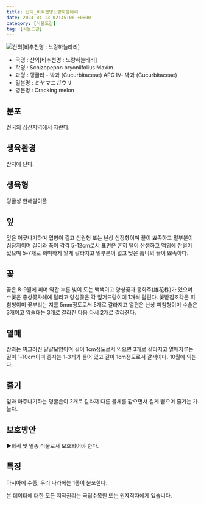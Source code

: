 ```yaml
---
title: 산외_비추천명노랑하늘타리
date: 2024-04-13 02:45:06 +0800
category: [식물도감]
tag: [식물도감]
---
```




![산외[비추천명 : 노랑하늘타리]](/fileUpload/plants/basic/Cucurbitaceae/Schizopepon/12163/1_th2.JPG)
- 국명 : 산외[비추천명 : 노랑하늘타리]
- 학명 : Schizopepon bryoniifolius Maxim.
- 과명 : 앵글러 - 박과 (Cucurbitaceae) APG Ⅳ- 박과 (Cucurbitaceae)
- 일본명 : ミヤマニガウリ
- 영문명 : Cracking melon


## 분포
전국의 심산지역에서 자란다.
## 생육환경
산지에 난다.
## 생육형
덩굴성 한해살이풀 
## 잎
잎은 어긋나기하며 엽병이 길고 심원형 또는 난상 심장형이며 끝이 뾰족하고 밑부분이 심장저이며 길이와 폭이 각각 5-12cm로서 표면은 흔히 털이 산생하고 맥위에 잔털이 있으며 5-7개로 희미하게 얕게 갈라지고 밑부분이 넓고 낮은 톱니의 끝이 뾰족하다.
## 꽃
꽃은 8-9월에 피며 약간 누른 빛이 도는 백색이고 양성꽃과 웅화주(雄花株)가 있으며 수꽃은 총상꽃차례에 달리고 양성꽃은 각 잎겨드랑이에 1개씩 달린다. 꽃받침조각은 피침형이며 꽃부리는 지름 5mm정도로서 5개로 갈라지고 열편은 난상 피침형이며 수술은 3개이고 암술대는 3개로 갈라진 다음 다시 2개로 갈라진다.
## 열매
장과는 찌그러진 달걀모양이며 길이 1cm정도로서 익으면 3개로 갈라지고 열매자루는 길이 1-10cm이며 종자는 1-3개가 들어 있고 길이 1cm정도로서 갈색이다. 10월에 익는다. 
## 줄기
잎과 마주나기하는 덩굴손이 2개로 갈라져 다른 물체를 감으면서 길게 뻗으며 줄기는 가늘다.
## 보호방안
▶희귀 및 멸종 식물로서 보호되어야 한다.
## 특징
아시아에 수종, 우리 나라에는 1종이 분포한다.






본 데이터에 대한 모든 저작권리는 국립수목원 또는 원저작자에게 있습니다.
